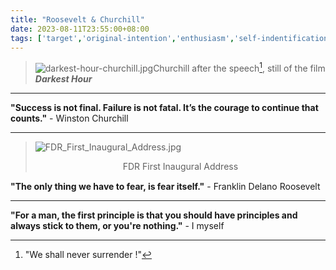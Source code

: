 ```yaml
---
title: "Roosevelt & Churchill"
date: 2023-08-11T23:55:00+08:00
tags: ['target','original-intention','enthusiasm','self-indentification ','historical-figure','grand-narrative']
---
```


>![darkest-hour-churchill.jpg](https://gcore.jsdelivr.net/gh/AlexLiu2022/resources/img/darkest-hour-churchill.jpg)Churchill after the speech[^1],  still of the film ***Darkest Hour***

---

**"Success is not final. Failure is not fatal. It’s the courage to continue that counts."** - Winston Churchill

---

>![FDR_First_Inaugural_Address.jpg](https://gcore.jsdelivr.net/gh/AlexLiu2022/resources/img/FDR_first_inaugural_address.jpg)
><center>FDR First Inaugural Address</center>

**"The only thing we have to fear, is fear itself."**  - Franklin Delano Roosevelt 




---

**"For a man, the first principle is that you should have principles and always stick to them, or you're nothing."** - I myself

[^1]: "We shall never  surrender !"


<style>
.post-body {
margin-top: 0 !important;
}
center {
line-height: 1.3;
}
.main{
padding-top: 4em;
}
</style>